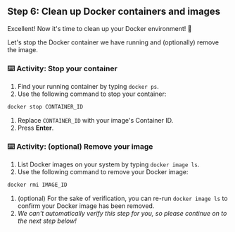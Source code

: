 <!--
  <<< Author notes: Step 6 >>>
  Start this step by acknowledging the previous step.
  Define terms and link to docs.github.com.
-->

## Step 6: Clean up Docker containers and images

Excellent! Now it's time to clean up your Docker environment! 🧹

Let's stop the Docker container we have running and (optionally) remove the image.

### :keyboard: Activity: Stop your container

1. Find your running container by typing `docker ps`.
1. Use the following command to stop your container:
  ```bash
  docker stop CONTAINER_ID
  ```
1. Replace `CONTAINER_ID` with your image's Container ID.
1. Press **Enter**.

### :keyboard: Activity: (optional) Remove your image

1. List Docker images on your system by typing `docker image ls`.
1. Use the following command to remove your Docker image:
  ```bash
  docker rmi IMAGE_ID
  ```
1. (optional) For the sake of verification, you can re-run `docker image ls` to confirm your Docker image has been removed.
1. _We can't automatically verify this step for you, so please continue on to the next step below!_

